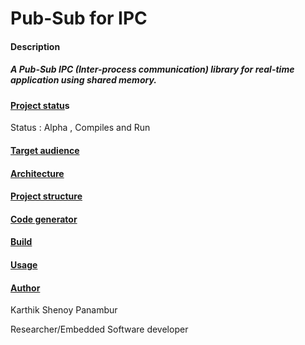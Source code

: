 # Pub-Sub for IPC

#### Description

##### A Pub-Sub IPC (Inter-process communication) library for real-time application using shared memory.

#### <u>Project statu</u>s

Status : Alpha , Compiles and Run 

#### <u>Target audience</u>



#### <u>Architecture</u>



#### <u>Project structure</u>



#### <u>Code generator</u>



#### <u>Build</u>

 

#### <u>Usage</u>



#### <u>Author</u>

Karthik Shenoy Panambur

Researcher/Embedded Software developer